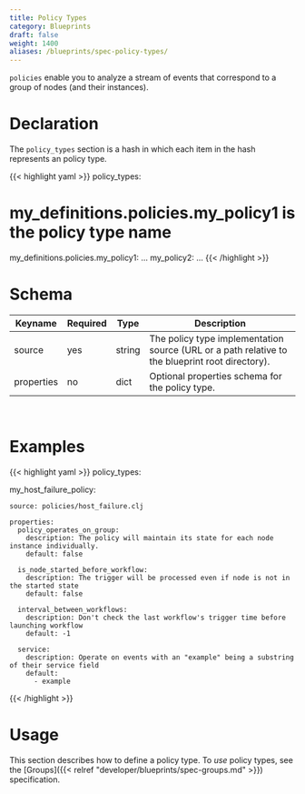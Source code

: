 ```yaml
---
title: Policy Types
category: Blueprints
draft: false
weight: 1400
aliases: /blueprints/spec-policy-types/
---
```


`policies` enable you to analyze a stream of events that correspond to a group of nodes (and their instances).

# Declaration

The `policy_types` section is a hash in which each item in the hash represents an policy type.

{{< highlight  yaml >}}
policy_types:
  # my_definitions.policies.my_policy1 is the policy type name
  my_definitions.policies.my_policy1:
    ...
  my_policy2:
    ...
{{< /highlight >}}


# Schema

Keyname     | Required | Type        | Description
----------- | -------- | ----        | -----------
source      | yes      | string      | The policy type implementation source (URL or a path relative to the blueprint root directory).
properties  | no       | dict        | Optional properties schema for the policy type.


<br>

# Examples

{{< highlight  yaml >}}
policy_types:

  my_host_failure_policy:

    source: policies/host_failure.clj

    properties:
      policy_operates_on_group:
        description: The policy will maintain its state for each node instance individually.
        default: false

      is_node_started_before_workflow:
        description: The trigger will be processed even if node is not in the started state
        default: false

      interval_between_workflows:
        description: Don't check the last workflow's trigger time before launching workflow
        default: -1

      service:
        description: Operate on events with an "example" being a substring of their service field
        default:
          - example

{{< /highlight >}}

# Usage

This section describes how to define a policy type. To _use_ policy types,
see the [Groups]({{< relref "developer/blueprints/spec-groups.md" >}}) specification.
